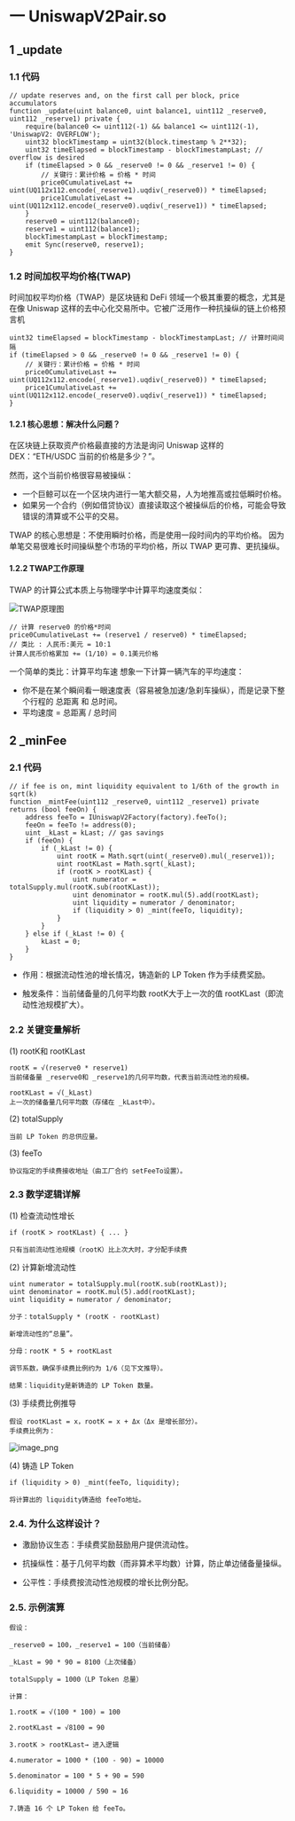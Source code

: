 # 一 UniswapV2Pair.so
## 1 _update
### 1.1 代码
```
// update reserves and, on the first call per block, price accumulators
function _update(uint balance0, uint balance1, uint112 _reserve0, uint112 _reserve1) private {
    require(balance0 <= uint112(-1) && balance1 <= uint112(-1), 'UniswapV2: OVERFLOW');
    uint32 blockTimestamp = uint32(block.timestamp % 2**32);
    uint32 timeElapsed = blockTimestamp - blockTimestampLast; // overflow is desired
    if (timeElapsed > 0 && _reserve0 != 0 && _reserve1 != 0) {
        // 关键行：累计价格 = 价格 * 时间
        price0CumulativeLast += uint(UQ112x112.encode(_reserve1).uqdiv(_reserve0)) * timeElapsed;
        price1CumulativeLast += uint(UQ112x112.encode(_reserve0).uqdiv(_reserve1)) * timeElapsed;
    }
    reserve0 = uint112(balance0);
    reserve1 = uint112(balance1);
    blockTimestampLast = blockTimestamp;
    emit Sync(reserve0, reserve1);
}
```
### 1.2 时间加权平均价格(TWAP)
时间加权平均价格（TWAP）是区块链和 DeFi 领域一个极其重要的概念，尤其是在像 Uniswap 这样的去中心化交易所中。它被广泛用作一种抗操纵的链上价格预言机
```
uint32 timeElapsed = blockTimestamp - blockTimestampLast; // 计算时间间隔
if (timeElapsed > 0 && _reserve0 != 0 && _reserve1 != 0) {
    // 关键行：累计价格 = 价格 * 时间
    price0CumulativeLast += uint(UQ112x112.encode(_reserve1).uqdiv(_reserve0)) * timeElapsed;
    price1CumulativeLast += uint(UQ112x112.encode(_reserve0).uqdiv(_reserve1)) * timeElapsed;
}
```

#### 1.2.1 核心思想：解决什么问题？
在区块链上获取资产价格最直接的方法是询问 Uniswap 这样的 DEX：“ETH/USDC 当前的价格是多少？”。

然而，这个当前价格很容易被操纵：

- 一个巨鲸可以在一个区块内进行一笔大额交易，人为地推高或拉低瞬时价格。
- 如果另一个合约（例如借贷协议）直接读取这个被操纵后的价格，可能会导致错误的清算或不公平的交易。

 TWAP 的核心思想是：不使用瞬时价格，而是使用一段时间内的平均价格。 因为单笔交易很难长时间操纵整个市场的平均价格，所以 TWAP 更可靠、更抗操纵。

#### 1.2.2 TWAP工作原理
TWAP 的计算公式本质上与物理学中计算平均速度类似：

![TWAP原理图](img/CleanShot20250911-112014.png)

```
// 计算 reserve0 的价格*时间
price0CumulativeLast += (reserve1 / reserve0) * timeElapsed;
// 类比 : 人民币:美元 = 10:1
计算人民币价格累加 += (1/10) = 0.1美元价格
```
一个简单的类比：计算平均车速
想象一下计算一辆汽车的平均速度：

- 你不是在某个瞬间看一眼速度表（容易被急加速/急刹车操纵），而是记录下整个行程的 总距离 和 总时间。
- 平均速度 = 总距离 / 总时间

## 2 _minFee
### 2.1 代码
```
// if fee is on, mint liquidity equivalent to 1/6th of the growth in sqrt(k)
function _mintFee(uint112 _reserve0, uint112 _reserve1) private returns (bool feeOn) {
    address feeTo = IUniswapV2Factory(factory).feeTo();
    feeOn = feeTo != address(0);
    uint _kLast = kLast; // gas savings
    if (feeOn) {
        if (_kLast != 0) {
            uint rootK = Math.sqrt(uint(_reserve0).mul(_reserve1));
            uint rootKLast = Math.sqrt(_kLast);
            if (rootK > rootKLast) {
                uint numerator = totalSupply.mul(rootK.sub(rootKLast));
                uint denominator = rootK.mul(5).add(rootKLast);
                uint liquidity = numerator / denominator;
                if (liquidity > 0) _mint(feeTo, liquidity);
            }
        }
    } else if (_kLast != 0) {
        kLast = 0;
    }
}
```

- 作用：根据流动性池的增长情况，铸造新的 LP Token 作为手续费奖励。

- 触发条件：当前储备量的几何平均数 rootK大于上一次的值 rootKLast（即流动性池规模扩大）。

### 2.2 关键变量解析

(1) rootK和 rootKLast

	rootK = √(reserve0 * reserve1)
	当前储备量 _reserve0和 _reserve1的几何平均数，代表当前流动性池的规模。

	rootKLast = √(_kLast)
	上一次的储备量几何平均数（存储在 _kLast中）。

(2) totalSupply

	当前 LP Token 的总供应量。

(3) feeTo

	协议指定的手续费接收地址（由工厂合约 setFeeTo设置）。

### 2.3 数学逻辑详解

(1) 检查流动性增长
```
if (rootK > rootKLast) { ... }
```

	只有当前流动性池规模（rootK）比上次大时，才分配手续费

(2) 计算新增流动性
```
uint numerator = totalSupply.mul(rootK.sub(rootKLast));
uint denominator = rootK.mul(5).add(rootKLast);
uint liquidity = numerator / denominator;
```

	分子：totalSupply * (rootK - rootKLast)

	新增流动性的“总量”。

	分母：rootK * 5 + rootKLast

	调节系数，确保手续费比例约为 1/6（见下文推导）。

	结果：liquidity是新铸造的 LP Token 数量。

(3) 手续费比例推导

	假设 rootKLast = x，rootK = x + Δx（Δx 是增长部分）。
	手续费比例为：

![image_png](img/CleanShot20250911-125614.png)

(4) 铸造 LP Token
```
if (liquidity > 0) _mint(feeTo, liquidity);
```
	将计算出的 liquidity铸造给 feeTo地址。

### 2.4. 为什么这样设计？

- 激励协议生态：手续费奖励鼓励用户提供流动性。

- 抗操纵性：基于几何平均数（而非算术平均数）计算，防止单边储备量操纵。

- 公平性：手续费按流动性池规模的增长比例分配。

### 2.5. 示例演算
```
假设：

_reserve0 = 100，_reserve1 = 100（当前储备）

_kLast = 90 * 90 = 8100（上次储备）

totalSupply = 1000（LP Token 总量）

计算：

1.rootK = √(100 * 100) = 100

2.rootKLast = √8100 = 90

3.rootK > rootKLast→ 进入逻辑

4.numerator = 1000 * (100 - 90) = 10000

5.denominator = 100 * 5 + 90 = 590

6.liquidity = 10000 / 590 ≈ 16

7.铸造 16 个 LP Token 给 feeTo。
```
